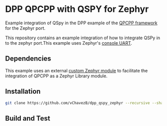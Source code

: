 # DPP QPCPP with QSPY for Zephyr

Example integration of QSpy in the DPP example of the [QPCPP framework](https://github.com/QuantumLeaps/qpcpp) for the  Zephyr port.

This repository contains an example integration of how to integrate QSPy in to the zephyr port.This example uses Zephyr's [console UART](https://github.com/vChavezB/dpp_qspy_zephyr/blob/main/src/bsp.cpp#L226). 

## Dependencies

This example uses an external [custom Zephyr module](https://github.com/vChavezB/qpcpp_zephyr) to facilitate the integration of QPCPP as a Zephyr Library module. 

## Installation

```bash
git clone https://github.com/vChavezB/dpp_qspy_zephyr --recursive --shallow-submodules
```

## Build and Test

```bash

```
